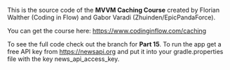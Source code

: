 This is the source code of the **MVVM Caching Course** created by Florian Walther (Coding in Flow) and Gabor Varadi (Zhuinden/EpicPandaForce). 

You can get the course here: https://www.codinginflow.com/caching

To see the full code check out the branch for **Part 15**. To run the app get a free API key from https://newsapi.org and put it into your gradle.properties file with the key news_api_access_key.
